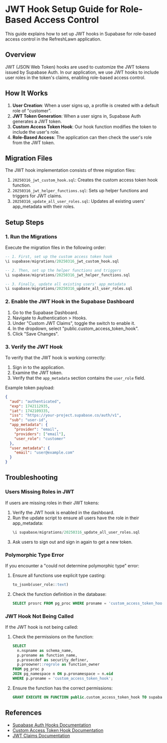 # JWT Hook Setup Guide for Role-Based Access Control

This guide explains how to set up JWT hooks in Supabase for role-based access control in the RefreshLawn application.

## Overview

JWT (JSON Web Token) hooks are used to customize the JWT tokens issued by Supabase Auth. In our application, we use JWT hooks to include user roles in the token's claims, enabling role-based access control.

## How It Works

1. **User Creation**: When a user signs up, a profile is created with a default role of "customer".
2. **JWT Token Generation**: When a user signs in, Supabase Auth generates a JWT token.
3. **Custom Access Token Hook**: Our hook function modifies the token to include the user's role.
4. **Role-Based Access**: The application can then check the user's role from the JWT token.

## Migration Files

The JWT hook implementation consists of three migration files:

1. `20250316_jwt_custom_hook.sql`: Creates the custom access token hook function.
2. `20250316_jwt_helper_functions.sql`: Sets up helper functions and triggers for JWT claims.
3. `20250316_update_all_user_roles.sql`: Updates all existing users' app_metadata with their roles.

## Setup Steps

### 1. Run the Migrations

Execute the migration files in the following order:

```sql
-- 1. First, set up the custom access token hook
\i supabase/migrations/20250316_jwt_custom_hook.sql

-- 2. Then, set up the helper functions and triggers
\i supabase/migrations/20250316_jwt_helper_functions.sql

-- 3. Finally, update all existing users' app_metadata
\i supabase/migrations/20250316_update_all_user_roles.sql
```

### 2. Enable the JWT Hook in the Supabase Dashboard

1. Go to the Supabase Dashboard.
2. Navigate to Authentication > Hooks.
3. Under "Custom JWT Claims", toggle the switch to enable it.
4. In the dropdown, select "public.custom_access_token_hook".
5. Click "Save Changes".

### 3. Verify the JWT Hook

To verify that the JWT hook is working correctly:

1. Sign in to the application.
2. Examine the JWT token.
3. Verify that the `app_metadata` section contains the `user_role` field.

Example token payload:

```json
{
  "aud": "authenticated",
  "exp": 1742112935,
  "iat": 1742109335,
  "iss": "https://your-project.supabase.co/auth/v1",
  "sub": "user-id",
  "app_metadata": {
    "provider": "email",
    "providers": ["email"],
    "user_role": "customer"
  },
  "user_metadata": {
    "email": "user@example.com"
  }
}
```

## Troubleshooting

### Users Missing Roles in JWT

If users are missing roles in their JWT tokens:

1. Verify the JWT hook is enabled in the dashboard.
2. Run the update script to ensure all users have the role in their app_metadata:
   ```sql
   \i supabase/migrations/20250316_update_all_user_roles.sql
   ```
3. Ask users to sign out and sign in again to get a new token.

### Polymorphic Type Error

If you encounter a "could not determine polymorphic type" error:

1. Ensure all functions use explicit type casting:

   ```sql
   to_jsonb(user_role::text)
   ```

2. Check the function definition in the database:
   ```sql
   SELECT prosrc FROM pg_proc WHERE proname = 'custom_access_token_hook';
   ```

### JWT Hook Not Being Called

If the JWT hook is not being called:

1. Check the permissions on the function:

   ```sql
   SELECT
     n.nspname as schema_name,
     p.proname as function_name,
     p.prosecdef as security_definer,
     p.proowner::regrole as function_owner
   FROM pg_proc p
   JOIN pg_namespace n ON p.pronamespace = n.oid
   WHERE p.proname = 'custom_access_token_hook';
   ```

2. Ensure the function has the correct permissions:
   ```sql
   GRANT EXECUTE ON FUNCTION public.custom_access_token_hook TO supabase_auth_admin;
   ```

## References

- [Supabase Auth Hooks Documentation](https://supabase.com/docs/guides/auth/auth-hooks)
- [Custom Access Token Hook Documentation](https://supabase.com/docs/guides/auth/auth-hooks/custom-access-token-hook)
- [JWT Claims Documentation](https://supabase.com/docs/guides/auth/jwts)
